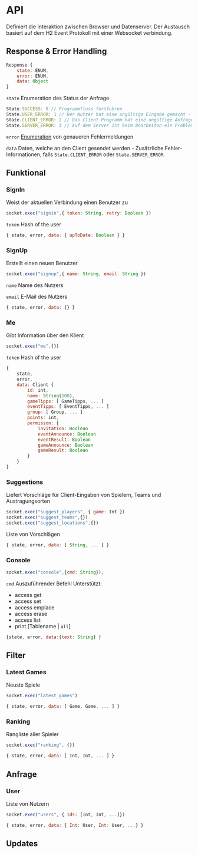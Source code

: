# API

Definiert die Interaktion zwischen Browser und Datenserver.
Der Austausch basiert auf dem H2 Event Protokoll mit einer Websocket verbindung.

## Response & Error Handling

```js
Response { 
    state: ENUM, 
    error: ENUM, 
    data: Object 
}
```

`state` Enumeration des Status der Anfrage

```js
State.SUCCESS: 0 // Programmfluss fortführen
State.USER_ERROR: 1 // Der Nutzer hat eine ungültige Eingabe gemacht - Programmfluss fortführen
State.CLIENT_ERROR: 2 // Das Client-Programm hat eine ungültige Anfrage gesendet - Programmfluss beenden
State.SERVER_ERROR: 3 // Auf dem Server ist beim Bearbeiten ein Problem aufgetreten - Programmfluss beenden
```

`error` [Enumeration](../www/js/lang.js) von genaueren Fehlermeldungen

`data` Daten, welche an den Client gesendet werden - Zusätzliche Fehler-Informationen, falls `State.CLIENT_ERROR` oder `State.SERVER_ERROR`.

## Funktional

### SignIn

Weist der aktuellen Verbindung einen Benutzer zu

```js
socket.exec("signin",{ token: String, retry: Boolean })
```

`token` Hash of the user

```js
{ state, error, data: { upToDate: Boolean } }
```

### SignUp

Erstellt einen neuen Benutzer

```js
socket.exec("signup",{ name: String, email: String })
```
`name` Name des Nutzers

`email` E-Mail des Nutzers

```js
{ state, error, data: {} }
```

### Me

Gibt Information über den Klient

```js
socket.exec("me",{})
```

`token` Hash of the user

```js
{ 
    state, 
    error, 
    data: Client { 
        id: int,
        name: String(100),
        gameTipps: [ GameTipps, ... ]
        eventTipps: [ EventTipps, ... ]
        group: [ Group, ... ]
        points: int,
        permisson: {
            invitation: Boolean
            eventAnnounce: Boolean
            eventResult: Boolean
            gameAnnounce: Boolean
            gameResult: Boolean
        }
    } 
}
```

### Suggestions

Liefert Vorschläge für Client-Eingaben von Spielern, Teams und Austragungsorten

```js
socket.exec("suggest_players", { game: Int })
socket.exec("suggest_teams",{})
socket.exec("suggest_locations",{})
```

Liste von Vorschlägen

```js
{ state, error, data: [ String, ... ] }
```

### Console

```js
socket.exec("console",{cmd: String});
```

`cmd` Auszuführender Befehl
Unterstützt:
* access get
* access set
* access emplace
* access erase
* access list
* print [Tablename | `all`]

```js
{state, error, data:{text: String} }
```

## Filter

### Latest Games

Neuste Spiele

```js
socket.exec("latest_games")
```

```js
{ state, error, data: [ Game, Game, ... ] }
```

### Ranking

Rangliste aller Spieler

```js
socket.exec("ranking", {})
```

```js
{ state, error, data: [ Int, Int, ... ] }
```

## Anfrage

### User

Liste von Nutzern

```js
socket.exec("users", { ids: [Int, Int, ...]})
```

```js
{ state, error, data: { Int: User, Int: User, ...} }
```

## Updates

